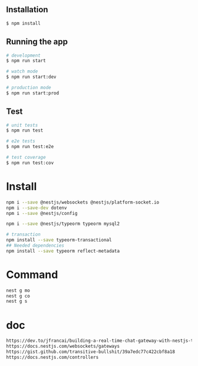 ## Installation

```bash
$ npm install
```

## Running the app

```bash
# development
$ npm run start

# watch mode
$ npm run start:dev

# production mode
$ npm run start:prod
```

## Test

```bash
# unit tests
$ npm run test

# e2e tests
$ npm run test:e2e

# test coverage
$ npm run test:cov
```

# Install

```bash
npm i --save @nestjs/websockets @nestjs/platform-socket.io
npm i --save-dev dotenv
npm i --save @nestjs/config

npm i --save @nestjs/typeorm typeorm mysql2

# transaction
npm install --save typeorm-transactional
## Needed dependencies
npm install --save typeorm reflect-metadata
```

# Command

```bash
nest g mo
nest g co
nest g s
```

# doc

```bash
https://dev.to/jfrancai/building-a-real-time-chat-gateway-with-nestjs-testing-websocket-features-and-implementing-simple-private-messaging-467l
https://docs.nestjs.com/websockets/gateways
https://gist.github.com/transitive-bullshit/39a7edc77c422cbf8a18
https://docs.nestjs.com/controllers
```

